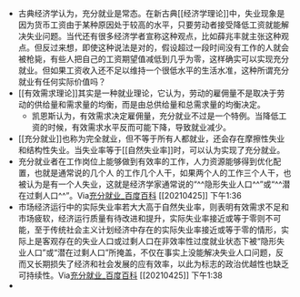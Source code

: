 - 古典经济学认为，充分就业是常态。在新古典[[经济学理论]]中，失业现象是因为货币工资由于某种原因处于较高的水平，只要劳动者接受降低工资就能解决失业问题。当代还有很多经济学者宣称这种观点，比如薛兆丰就主张这种观点。但反过来想，即使这种说法是对的，假设超过一段时间没有工作的人就会被枪毙，有些人把自己的工资期望值减低到几乎为零，这样确实可以实现充分就业。但如果工资收入还不足以维持一个很低水平的生活水准，这种所谓充分就业有任何实际价值吗？
- [[有效需求理论]]其实是一种就业理论，它认为，劳动的雇佣量不是取决于劳动的供给量和需求量的均衡，而是由总供给量和总需求量的均衡决定。
    - 凯恩斯认为，有效需求决定雇佣量，充分就业不过是一个特例。当降低工资的时候，有效需求水平反而可能下降，导致就业减少。
- [[充分就业]]也称为完全就业，但不等于所有人都就业，还会存在摩擦性失业和结构性失业。当失业率等于[[自然失业率]]时，可以认为实现了充分就业。
- 充分就业者在工作岗位上能够做到有效率的工作，人力资源能够得到优化配置，也就是通常说的几个人 的工作几个人干，如果两个人的工作三个人干，也被认为是有一个人失业，这就是经济学家通常说的“^^隐形失业人口^^”或“^^潜在过剩人口^^”。Via[充分就业_百度百科](https://baike.baidu.com/item/%E5%85%85%E5%88%86%E5%B0%B1%E4%B8%9A) [[20210425]] 下午1:36
- 市场经济运行中的实际失业率若大大高于自然失业率，则表明有效需求不足和市场疲软，经济运行质量有待改进和提升，实际失业率接近或等于零则不可能，至于传统社会主义计划经济中存在的实际失业率接近或等于零的情形，实际上是客观存在的失业人口或过剩人口在非效率性过度就业状态下被“隐形失业人口”或“潜在过剩人口”所掩盖，不仅在事实上没能解决失业人口问题，反而又长期损失了经济和社会发展的应有效率，以此为标志的政治优越性也缺乏可持续性。Via[充分就业_百度百科](https://baike.baidu.com/item/%E5%85%85%E5%88%86%E5%B0%B1%E4%B8%9A) [[20210425]] 下午1:38
- 
